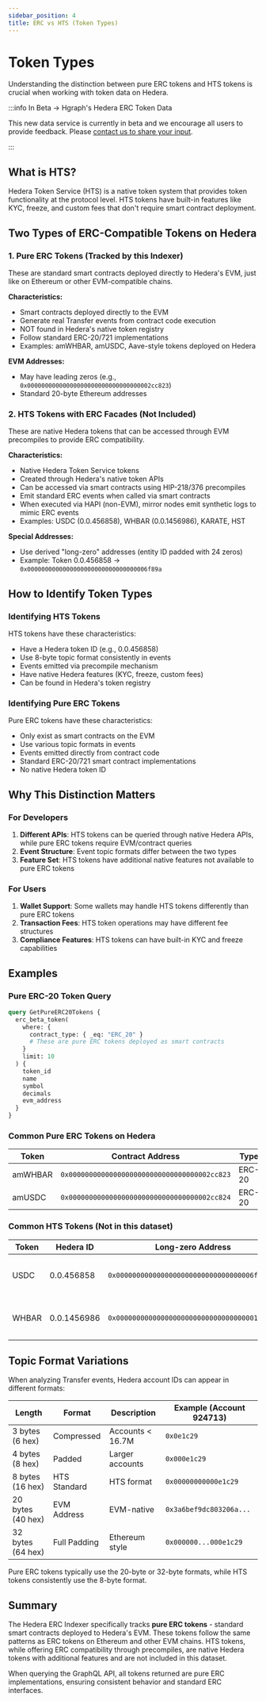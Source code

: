 ```yaml
---
sidebar_position: 4
title: ERC vs HTS (Token Types)
---
```


# Token Types

Understanding the distinction between pure ERC tokens and HTS tokens is crucial when working with token data on Hedera.

:::info In Beta → Hgraph's Hedera ERC Token Data

This new data service is currently in beta and we encourage all users to provide feedback. Please [contact us to share your input](../overview/contact.md).

:::

## What is HTS?

Hedera Token Service (HTS) is a native token system that provides token functionality at the protocol level. HTS tokens have built-in features like KYC, freeze, and custom fees that don't require smart contract deployment.

## Two Types of ERC-Compatible Tokens on Hedera

### 1. Pure ERC Tokens (Tracked by this Indexer)

These are standard smart contracts deployed directly to Hedera's EVM, just like on Ethereum or other EVM-compatible chains.

**Characteristics:**

- Smart contracts deployed directly to the EVM
- Generate real Transfer events from contract code execution
- NOT found in Hedera's native token registry
- Follow standard ERC-20/721 implementations
- Examples: amWHBAR, amUSDC, Aave-style tokens deployed on Hedera

**EVM Addresses:**

- May have leading zeros (e.g., `0x00000000000000000000000000000000002cc823`)
- Standard 20-byte Ethereum addresses

### 2. HTS Tokens with ERC Facades (Not Included)

These are native Hedera tokens that can be accessed through EVM precompiles to provide ERC compatibility.

**Characteristics:**

- Native Hedera Token Service tokens
- Created through Hedera's native token APIs
- Can be accessed via smart contracts using HIP-218/376 precompiles
- Emit standard ERC events when called via smart contracts
- When executed via HAPI (non-EVM), mirror nodes emit synthetic logs to mimic ERC events
- Examples: USDC (0.0.456858), WHBAR (0.0.1456986), KARATE, HST

**Special Addresses:**

- Use derived "long-zero" addresses (entity ID padded with 24 zeros)
- Example: Token 0.0.456858 → `0x0000000000000000000000000000000006f89a`

## How to Identify Token Types

### Identifying HTS Tokens

HTS tokens have these characteristics:

- Have a Hedera token ID (e.g., 0.0.456858)
- Use 8-byte topic format consistently in events
- Events emitted via precompile mechanism
- Have native Hedera features (KYC, freeze, custom fees)
- Can be found in Hedera's token registry

### Identifying Pure ERC Tokens

Pure ERC tokens have these characteristics:

- Only exist as smart contracts on the EVM
- Use various topic formats in events
- Events emitted directly from contract code
- Standard ERC-20/721 smart contract implementations
- No native Hedera token ID

## Why This Distinction Matters

### For Developers

1. **Different APIs**: HTS tokens can be queried through native Hedera APIs, while pure ERC tokens require EVM/contract queries
2. **Event Structure**: Event topic formats differ between the two types
3. **Feature Set**: HTS tokens have additional native features not available to pure ERC tokens

### For Users

1. **Wallet Support**: Some wallets may handle HTS tokens differently than pure ERC tokens
2. **Transaction Fees**: HTS token operations may have different fee structures
3. **Compliance Features**: HTS tokens can have built-in KYC and freeze capabilities

## Examples

### Pure ERC-20 Token Query

```graphql
query GetPureERC20Tokens {
  erc_beta_token(
    where: {
      contract_type: { _eq: "ERC_20" }
      # These are pure ERC tokens deployed as smart contracts
    }
    limit: 10
  ) {
    token_id
    name
    symbol
    decimals
    evm_address
  }
}
```

### Common Pure ERC Tokens on Hedera

| Token   | Contract Address                             | Type   |
| ------- | -------------------------------------------- | ------ |
| amWHBAR | `0x00000000000000000000000000000000002cc823` | ERC-20 |
| amUSDC  | `0x00000000000000000000000000000000002cc824` | ERC-20 |

### Common HTS Tokens (Not in this dataset)

| Token | Hedera ID   | Long-zero Address                            | Type                |
| ----- | ----------- | -------------------------------------------- | ------------------- |
| USDC  | 0.0.456858  | `0x0000000000000000000000000000000006f89a`   | HTS with ERC facade |
| WHBAR | 0.0.1456986 | `0x000000000000000000000000000000000016375a` | HTS with ERC facade |

## Topic Format Variations

When analyzing Transfer events, Hedera account IDs can appear in different formats:

| Length            | Format       | Description      | Example (Account 924713) |
| ----------------- | ------------ | ---------------- | ------------------------ |
| 3 bytes (6 hex)   | Compressed   | Accounts < 16.7M | `0x0e1c29`               |
| 4 bytes (8 hex)   | Padded       | Larger accounts  | `0x000e1c29`             |
| 8 bytes (16 hex)  | HTS Standard | HTS format       | `0x00000000000e1c29`     |
| 20 bytes (40 hex) | EVM Address  | EVM-native       | `0x3a6bef9dc803206a...`  |
| 32 bytes (64 hex) | Full Padding | Ethereum style   | `0x000000...000e1c29`    |

Pure ERC tokens typically use the 20-byte or 32-byte formats, while HTS tokens consistently use the 8-byte format.

## Summary

The Hedera ERC Indexer specifically tracks **pure ERC tokens** - standard smart contracts deployed to Hedera's EVM. These tokens follow the same patterns as ERC tokens on Ethereum and other EVM chains. HTS tokens, while offering ERC compatibility through precompiles, are native Hedera tokens with additional features and are not included in this dataset.

When querying the GraphQL API, all tokens returned are pure ERC implementations, ensuring consistent behavior and standard ERC interfaces.
